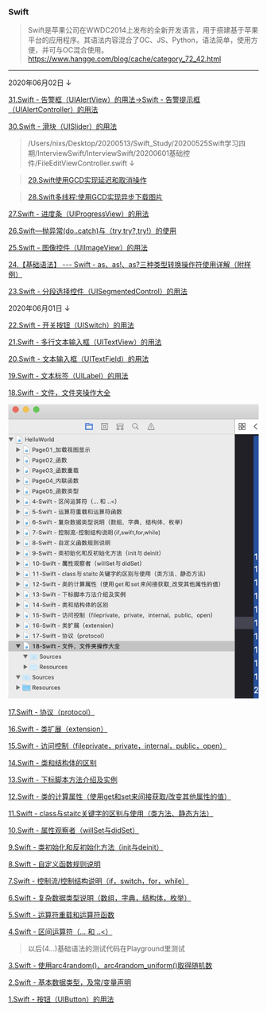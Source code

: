 
### Swift
>Swift是苹果公司在WWDC2014上发布的全新开发语言，用于搭建基于苹果平台的应用程序。其语法内容混合了OC、JS、Python，语法简单，使用方便，并可与OC混合使用。
>https://www.hangge.com/blog/cache/category_72_42.html


---

2020年06月02日 ↓

[]()

[]()

[]()

[]()

[31.Swift - 告警框（UIAlertView）的用法->Swift - 告警提示框（UIAlertController）的用法](https://www.hangge.com/blog/cache/detail_651.html)

[30.Swift - 滑块（UISlider）的用法](https://www.hangge.com/blog/cache/detail_536.html)

>/Users/nixs/Desktop/20200513/Swift_Study/20200525Swift学习四期/InterviewSwift/InterviewSwift/20200601基础控件/FileEditViewController.swift ↓

>[29.Swift使用GCD实现延迟和取消操作](https://www.jianshu.com/p/6e646fc38a86)

>[28.Swift多线程:使用GCD实现异步下载图片](https://www.jianshu.com/p/de4c990f64e9)

[27.Swift - 进度条（UIProgressView）的用法](https://www.hangge.com/blog/cache/detail_535.html)

[26.Swift—抛异常(do..catch)与（try,try?,try!）的使用](https://www.jianshu.com/p/50b3d40f1150)

[25.Swift - 图像控件（UIImageView）的用法](https://www.hangge.com/blog/cache/detail_534.html)

[24.【基础语法】 --- Swift - as、as!、as?三种类型转换操作符使用详解（附样例）](https://www.hangge.com/blog/cache/detail_1089.html)

[23.Swift - 分段选择控件（UISegmentedControl）的用法](https://www.hangge.com/blog/cache/detail_533.html)

2020年06月01日 ↓

[22.Swift - 开关按钮（UISwitch）的用法](https://www.hangge.com/blog/cache/detail_532.html)

[21.Swift - 多行文本输入框（UITextView）的用法](https://www.hangge.com/blog/cache/detail_531.html)

[20.Swift - 文本输入框（UITextField）的用法](https://www.hangge.com/blog/cache/detail_530.html)

[19.Swift - 文本标签（UILabel）的用法](https://www.hangge.com/blog/cache/detail_528.html)

[18.Swift - 文件，文件夹操作大全](https://www.hangge.com/blog/cache/detail_527.html)

![](./Res/20200507Sketch绘制图标/SwiftBasic.jpg)

[17.Swift - 协议（protocol）](https://www.hangge.com/blog/cache/detail_526.html)

[16.Swift - 类扩展（extension）](https://www.hangge.com/blog/cache/detail_525.html)

[15.Swift - 访问控制（fileprivate，private，internal，public，open）](https://www.hangge.com/blog/cache/detail_524.html)

[14.Swift - 类和结构体的区别]()

[13.Swift - 下标脚本方法介绍及实例](https://www.hangge.com/blog/cache/detail_522.html)

[12.Swift - 类的计算属性（使用get和set来间接获取/改变其他属性的值）](https://www.hangge.com/blog/cache/detail_521.html)

[11.Swift - class与staitc关键字的区别与使用（类方法、静态方法）](https://www.hangge.com/blog/cache/detail_520.html)

[10.Swift - 属性观察者（willSet与didSet）](https://www.hangge.com/blog/cache/detail_519.html)

[9.Swift - 类初始化和反初始化方法（init与deinit）](https://www.hangge.com/blog/cache/detail_518.html)

[8.Swift - 自定义函数规则说明](https://www.hangge.com/blog/cache/detail_517.html)

[7.Swift - 控制流/控制结构说明（if，switch，for，while）](https://www.hangge.com/blog/cache/detail_516.html)

[6.Swift - 复杂数据类型说明（数组，字典，结构体，枚举）](https://www.hangge.com/blog/cache/detail_515.html)

[5.Swift - 运算符重载和运算符函数](https://www.hangge.com/blog/cache/detail_514.html)

[4.Swift - 区间运算符（... 和 ..<）](https://www.hangge.com/blog/cache/detail_513.html)

>以后(4...)基础语法的测试代码在Playground里测试

[3.Swift - 使用arc4random()、arc4random_uniform()取得随机数](https://www.hangge.com/blog/cache/detail_512.html)

[2.Swift - 基本数据类型，及常/变量声明](https://www.hangge.com/blog/cache/detail_511.html)

[1.Swift - 按钮（UIButton）的用法](https://www.hangge.com/blog/cache/detail_529.html)